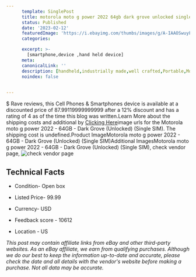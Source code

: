 ```yaml
---
      template: SinglePost
      title: motorola moto g power 2022 64gb dark grove unlocked single sim 
      status: Published
      date: '2023-02-12'
      featuredImage: 'https://i.ebayimg.com/thumbs/images/g/A-IAAOSwuyFj0sD9/s-l225.jpg'
      categories: 

      excerpt: >-
        [smartphone,device ,hand held device]
      meta:
      canonicalLink: ''
      description: [handheld,industrially made,well crafted,Portable,Mobile,Compact,Convenient,Lightweight,Maneuverable,Man-portable,Miniature,Carriable,Hand-held,Light,Holdable,Transportable,Mobile device,Pocket-sized,On-the-go,Wireless,Cordless,Compact size,Convenient size, smartphone,device ,hand held device]
      noindex: false

        
---
```

$
    Rave reviews, this Cell Phones & Smartphones device is available at a discounted price of 87.99119999999999 after a 12% discount and has a rating of 4 as of the time this blog was written.Learn More about the shipping costs and additional by [Clicking Here](https://www.ebay.com/itm/155378980223?hash=item242d4f157f%3Ag%3AA-IAAOSwuyFj0sD9&amdata=enc%3AAQAHAAAA4EzprxbkmntSsDClPOYvPnk07KKTUoEoCaHPZIfj4qP6Ri74eQn2kmYko2U5%2BbgPoDwpwqTS6SjlWEkoMHqdVmoXvlo8dQR29NILMtRPRaDrziK4l6fjoxZ1vPWZxYqcepA%2F6eVyzwqFeXaIn%2B57NImPBQ91bD3gRiXpqj3QZJo0M%2BhRmGEf30knq0o2UqhfqWmUfrAloxmVZN7cT3cS%2BnehgDfSV3c6%2FIMvO9CtVY3ZHCGSkDOnySejd3Dhi1vIFO2P8P6BGhvQON79BCm63WJFkJRsgwdc48PhcAeENmQf&mkevt=1&mkcid=1&mkrid=711-53200-19255-0&campid=%253CePNCampaignId%253E&customid=%253CreferenceId%253E&toolid=10049)image urls for the Motorola moto g power 2022 - 64GB - Dark Grove (Unlocked) (Single SIM). The shipping cost is undefined.Product ImageMotorola moto g power 2022 - 64GB - Dark Grove (Unlocked) (Single SIM)Additional ImagesMotorola moto g power 2022 - 64GB - Dark Grove (Unlocked) (Single SIM), check vendor page, ![check vendor page]()
    
    

 ## Technical Facts 



     
      

 - Condition- Open box 


      

 - Listed Price- 99.99 


      

 - Currency- USD 


      

 - Feedback score - 10612 


      

 - Location - US 


      
      

 *_This post may contain affiliate links from eBay and other third-party websites. As an eBay affiliate, we earn from qualifying purchases. Although we do our best to keep the information up-to-date and accurate, please check the date and all details with the vendor's website before making a purchase. Not all data may be accurate._*



    
    
    
    
    